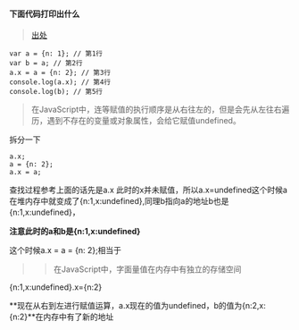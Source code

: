 #### 下面代码打印出什么

>[出处](https://github.com/windluo/learningProcess/blob/master/js/%E8%BF%9E%E7%AD%89%E8%B5%8B%E5%80%BC%E7%9A%84%E5%9D%91.md)

```
var a = {n: 1}; // 第1行
var b = a; // 第2行
a.x = a = {n: 2}; // 第3行
console.log(a.x); // 第4行
console.log(b); // 第5行
```
>在JavaScript中，连等赋值的执行顺序是从右往左的，但是会先从左往右遍历，遇到不存在的变量或对象属性，会给它赋值undefined。

拆分一下

```
a.x;
a = {n: 2};
a.x = a;
```
查找过程参考上面的话先是a.x 此时的x并未赋值，所以a.x=undefined这个时候a在堆内存中就变成了{n:1,x:undefined},同理b指向a的地址b也是{n:1,x:undefined}，

**注意此时的a和b是{n:1,x:undefined}**

这个时候a.x = a = {n: 2};相当于
>>在JavaScript中，字面量值在内存中有独立的存储空间

{n:1,x:undefined}.x={n:2}

**现在从右到左进行赋值运算，a.x现在的值为undefined，b的值为{n:2,x:{n:2}**在内存中有了新的地址


